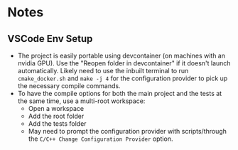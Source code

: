 Notes
=====

VSCode Env Setup
----------------

- The project is easily portable using devcontainer (on machines with an nvidia GPU). Use the "Reopen folder in devcontainer" if it doesn't launch automatically. Likely need to use the inbuilt terminal to run `cmake_docker.sh` and `make -j 4` for the configuration provider to pick up the necessary compile commands.
- To have the compile options for both the main project and the tests at the same time, use a multi-root workspace:
    - Open a workspace
    - Add the root folder
    - Add the tests folder
    - May need to prompt the configuration provider with scripts/through the `C/C++ Change Configuration Provider` option.